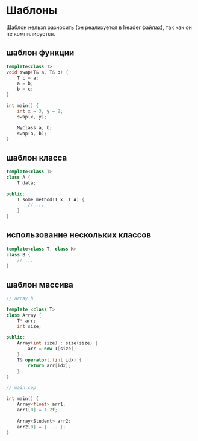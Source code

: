 # Шаблоны

Шаблон нельзя разносить (он реализуется в header файлах), так как он
не компилируется.

## шаблон функции

```cpp
template<class T>
void swap(T& a, T& b) {
	T c = a;
	a = b;
	b = c;
}

int main() {
	int x = 3, y = 2;
	swap(x, y);

	MyClass a, b;
	swap(a, b);
}
```

## шаблон класса

```cpp
template<class T>
class A {
	T data;

public:
	T some_method(T x, T A) {
		// ...
	}
}
```

## использование нескольких классов

```cpp
template<class T, class K>
class B {
	// ...
}
```

## шаблон массива

```cpp
// array.h

template <class T>
class Array {
	T* arr;
	int size;
	
public:
	Array(int size) : size(size) {
		arr = new T[size];
	}
	T& operator[](int idx) {
		return arr[idx];
	}
}

// main.cpp

int main() {
	Array<float> arr1;
	arr1[0] = 1.2f;
	
	Array<Student> arr2;
	arr2[0] = { ... };
}
```
